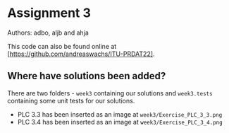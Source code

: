 # Assignment 3

Authors: adbo, aljb and ahja

This code can also be found online at [https://github.com/andreaswachs/ITU-PRDAT22].

## Where have solutions been added?

There are two folders - `week3` containing our solutions and `week3.tests` containing some unit tests for our solutions.

- PLC 3.3 has been inserted as an image at `week3/Exercise_PLC_3_3.png`
- PLC 3.4 has been inserted as an image at `week3/Exercise_PLC_3_4.png`
